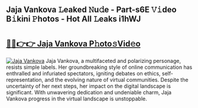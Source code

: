 ## Jaja Vankova 𝙻eaked 𝙽u𝚍e - Part-s6E 𝚅𝚒deo B𝚒kini 𝙿hotos - Hot All 𝙻eaks i1hWJ

# <h2><a href="http://ld6gjzc.urlbe.top/?page=Jaja+Vankova">🔗🔗👉👉 Jaja Vankova P𝚑oto𝚜Vid𝚎o</a></h2>

[![Jaja Vankova](https://i.imgur.com/eBuTRDB.gif)](http://ld6gjzc.urlbe.top/?page=Jaja+Vankova)
Jaja Vankova, a multifaceted and polarizing personage, resists simple labels. Her groundbreaking style of online communication has enthralled and infuriated spectators, igniting debates on ethics, self-representation, and the evolving nature of virtual communities. Despite the uncertainty of her next steps, her impact on the digital landscape is significant. With unwavering dedication and undeniable charm, Jaja Vankova progress in the virtual landscape is unstoppable.
